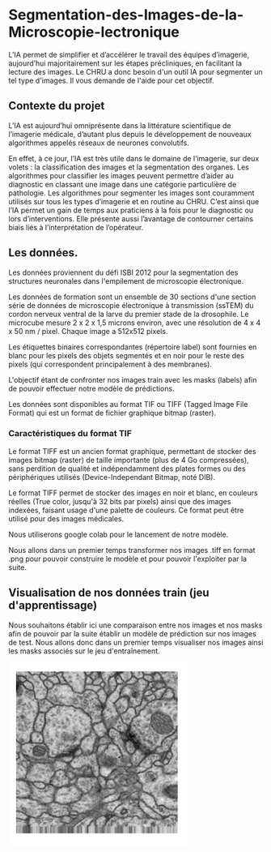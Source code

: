 # Segmentation-des-Images-de-la-Microscopie-lectronique

L’IA permet de simplifier et d’accélérer le travail des équipes d’imagerie, aujourd’hui majoritairement sur les étapes précliniques, en facilitant la lecture des images. Le CHRU a donc besoin d'un outil IA pour segmenter un tel type d'images.
Il vous demande de l'aide pour cet objectif.

## Contexte du projet

L’IA est aujourd’hui omniprésente dans la littérature scientifique de l’imagerie médicale, d’autant plus depuis le développement de nouveaux algorithmes appelés réseaux de neurones 
convolutifs.

En effet, à ce jour, l’IA est très utile dans le domaine de l’imagerie, sur deux volets : la classification des images et la segmentation des organes. Les algorithmes pour classifier 
les images peuvent permettre d’aider au diagnostic en classant une image dans une catégorie particulière de pathologie. Les algorithmes pour segmenter les images sont couramment 
utilisés sur tous les types d’imagerie et en routine au CHRU. C’est ainsi que l’IA permet un gain de temps aux praticiens à la fois pour le diagnostic ou lors d’interventions. 
Elle présente aussi l’avantage de contourner certains biais liés à l’interprétation de l’opérateur.

## Les données.

Les données proviennent du défi ISBI 2012 pour la segmentation des structures neuronales dans l'empilement de microscopie électronique.

Les données de formation sont un ensemble de 30 sections d'une section série de données de microscopie électronique à transmission (ssTEM) du cordon nerveux ventral de la larve du premier stade de la drosophile. Le microcube mesure 2 x 2 x 1,5 microns environ, avec une résolution de 4 x 4 x 50 nm / pixel. Chaque image a 512x512 pixels.

Les étiquettes binaires correspondantes (répertoire label) sont fournies en blanc pour les pixels des objets segmentés et en noir pour le reste des pixels (qui correspondent principalement à des membranes).

L'objectif étant de confronter nos images train avec les masks (labels) afin de pouvoir effectuer notre modèle de prédictions.

Les données sont disponibles au format TIF ou TIFF (Tagged Image File Format) qui est un format de fichier graphique bitmap (raster).

### Caractéristiques du format TIF

Le format TIFF est un ancien format graphique, permettant de stocker des images bitmap (raster) de taille importante (plus de 4 Go compressées), sans perdition de qualité et indépendamment des plates formes ou des périphériques utilisés (Device-Independant Bitmap, noté DIB).

Le format TIFF permet de stocker des images en noir et blanc, en couleurs réelles (True color, jusqu'à 32 bits par pixels) ainsi que des images indexées, faisant usage d'une palette de couleurs. Ce format peut être utilisé pour des images médicales.

Nous utiliserons google colab pour le lancement de notre modèle.

Nous allons dans un premier temps transformer nos images .tiff en format .png pour pouvoir construire le modèle et pour pouvoir l'exploiter par la suite.

## Visualisation de nos données train (jeu d'apprentissage)

Nous souhaitons établir ici une comparaison entre nos images et nos masks afin de pouvoir par la suite établir un modèle de prédiction sur nos images de test. 
Nous allons donc dans un premier temps visualiser nos images ainsi les masks associés sur le jeu d'entraînement.

![imagetrain0](https://github.com/celine29730/Segmentation-des-Images-de-la-Microscopie-lectronique/blob/main/Imagetrain0.png)





